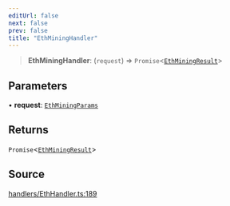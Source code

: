```yaml
---
editUrl: false
next: false
prev: false
title: "EthMiningHandler"
---
```


> **EthMiningHandler**: (`request`) => `Promise`\<[`EthMiningResult`](/reference/tevm/actions-types/type-aliases/ethminingresult/)\>

## Parameters

• **request**: [`EthMiningParams`](/reference/tevm/actions-types/type-aliases/ethminingparams/)

## Returns

`Promise`\<[`EthMiningResult`](/reference/tevm/actions-types/type-aliases/ethminingresult/)\>

## Source

[handlers/EthHandler.ts:189](https://github.com/evmts/tevm-monorepo/blob/main/packages/actions-types/src/handlers/EthHandler.ts#L189)
